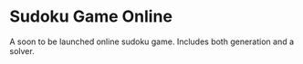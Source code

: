 # Sudoku Game Online
A soon to be launched online sudoku game. Includes both generation and a solver.